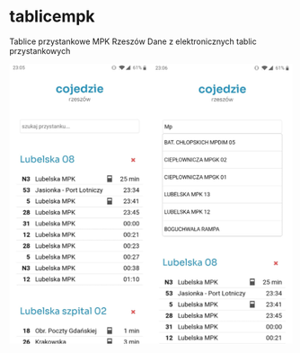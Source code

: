 # tablicempk

Tablice przystankowe MPK Rzeszów
Dane z elektronicznych tablic przystankowych

![Image1](screenshot.jpg)